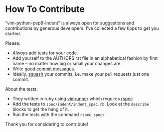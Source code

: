 # How To Contribute

“vim-python-pep8-indent” is always open for suggestions and contributions by generous developers. I’ve collected a few tipps to get you started.

Please:

- *Always* add tests for your code.
- Add yourself to the AUTHORS.rst file in an alphabetical fashion by first name – no matter how big or small your changes are.
- Write [good commit messages].
- Ideally, [squash] your commits, i.e. make your pull requests just one commit.

About the tests:

- They written in ruby using [vimrunner] which requires [rspec]
- Add the tests to `spec/indent/indent_spec.rb`. Look at the `describe` blocks to get the hang of it.
- Run the tests with the command `rspec spec/`

Thank you for considering to contribute!


[squash]: http://gitready.com/advanced/2009/02/10/squashing-commits-with-rebase.html
[good commit messages]: http://tbaggery.com/2008/04/19/a-note-about-git-commit-messages.html
[vimrunner]: https://github.com/AndrewRadev/vimrunner
[rspec]: https://github.com/rspec/rspec

